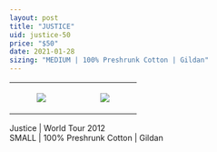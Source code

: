 ```yaml
---
layout: post
title: "JUSTICE"
uid: justice-50
price: "$50"
date: 2021-01-28
sizing: "MEDIUM | 100% Preshrunk Cotton | Gildan"
---
```




<table style="width:100%;"><tr><td style="vertical-align:top;">
      <figure class="tmblr-full" data-orig-height="2048" data-orig-width="1365" data-orig-src="https://concertshirts.netlify.app/shirts/0205/0205-01.jpg"><img src="https://64.media.tumblr.com/976680ad3dacb79cffc2d2226829efbb/75ee140de0d0af46-af/s540x810/8410597d6b0836fdb363c1bee42f517f26ac2567.jpg" data-orig-height="2048" data-orig-width="1365" data-orig-src="https://concertshirts.netlify.app/shirts/0205/0205-01.jpg"/></figure></td>
    <td style="vertical-align:top;">
      <figure class="tmblr-full" data-orig-height="2048" data-orig-width="1365" data-orig-src="https://concertshirts.netlify.app/shirts/0205/0205-02.jpg"><img src="https://64.media.tumblr.com/ea13f8e825762d0555a17ac8021c28e4/75ee140de0d0af46-e9/s540x810/672b2c30a0c9f39c1a1c696df1a40dbe55a8146b.jpg" data-orig-height="2048" data-orig-width="1365" data-orig-src="https://concertshirts.netlify.app/shirts/0205/0205-02.jpg"/></figure></td>
  </tr></table><p>
  Justice | World Tour 2012<br/>SMALL | 100% Preshrunk Cotton | Gildan
</p>
